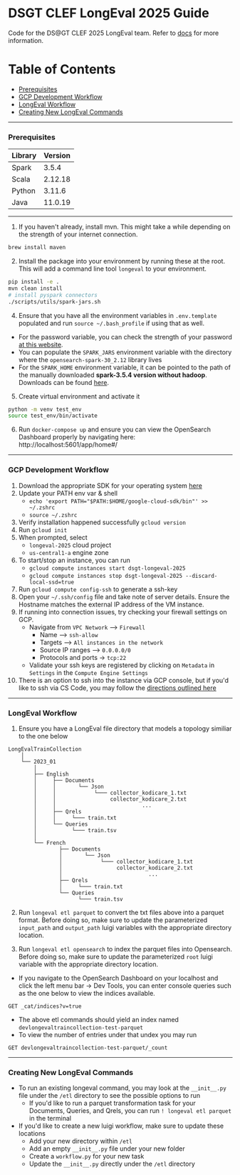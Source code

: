 # DSGT CLEF LongEval 2025 Guide

Code for the DS@GT CLEF 2025 LongEval team.
Refer to [docs](docs/) for more information.

# Table of Contents

- [Prerequisites](#prerequisites)
- [GCP Development Workflow](#gcp-development-workflow)
- [LongEval Workflow](#longeval-workflow)
- [Creating New LongEval Commands](#creating-new-longeval-commands)

---

### Prerequisites

| Library | Version |
|----------|----------|
| Spark    | 3.5.4   |
| Scala    | 2.12.18   |
| Python    | 3.11.6   |
| Java    | 11.0.19   |

---

1. If you haven't already, install mvn.
This might take a while depending on the strength of your internet connection.
```bash
brew install maven
```

2. Install the package into your environment by running these at the root. This will add a command line tool `longeval` to your environment.
```sh
pip install -e .
mvn clean install
# install pyspark connectors
./scripts/utils/spark-jars.sh
```

4. Ensure that you have all the environment variables in `.env.template` populated and run `source ~/.bash_profile` if using that as well. 
- For the password variable, you can check the strength of your password [at this website](https://lowe.github.io/tryzxcvbn/).
- You can populate the `SPARK_JARS` environment variable with the directory where the `opensearch-spark-30_2.12` library lives
- For the `SPARK_HOME` environment variable, it can be pointed to the path of the manually downloaded **spark-3.5.4 version without hadoop**. Downloads can be found [here](https://apache.root.lu/spark/spark-3.2.4/).

5. Create virtual environment and activate it
```sh
python -m venv test_env
source test_env/bin/activate
````
6. Run `docker-compose up` and ensure you can view the OpenSearch Dashboard properly by navigating here: http://localhost:5601/app/home#/

---

### GCP Development Workflow 

1. Download the appropriate SDK for your operating system [here](https://cloud.google.com/sdk/docs/install-sdk)
2. Update your PATH env var & shell
    - `echo 'export PATH="$PATH:$HOME/google-cloud-sdk/bin"' >> ~/.zshrc`
    - `source ~/.zshrc`
3. Verify installation happened successfully `gcloud version`
4. Run `gcloud init`
5. When prompted, select
    - `longeval-2025` cloud project
    - `us-central1-a` engine zone
6. To start/stop an instance, you can run
    - `gcloud compute instances start dsgt-longeval-2025`
    - `gcloud compute instances stop dsgt-longeval-2025 --discard-local-ssd=true`
7. Run `gcloud compute config-ssh` to generate a ssh-key
8. Open your `~/.ssh/config` file and take note of server details. Ensure the Hostname matches the external IP address of the VM instance. 
9. If running into connection issues, try checking your firewall  settings on GCP. 
    - Navigate from `VPC Network` --> `Firewall`
        - Name --> `ssh-allow`
        - Targets --> `All instances in the network`
        - Source IP ranges --> `0.0.0.0/0`
        - Protocols and ports -> `tcp:22`
    - Validate your ssh keys are registered by clicking on `Metadata` in `Settings` in the `Compute Engine Settings`
10. There is an option to ssh into the instance via GCP console, but if you'd like to ssh via CS Code, you may follow the [directions outlined here](https://github.com/dsgt-kaggle-clef/clef-2024-infra/blob/main/docs/onboarding.md#step-3-install-visual-studio-code-and-ssh-extension)

---

### LongEval Workflow  

1. Ensure you have a LongEval file directory that models a topology similiar to the one below

```
LongEvalTrainCollection
    │
    └── 2023_01
        │
        ├── English
        │     ├── Documents
        │     │       └── Json
        │     │            └─── collector_kodicare_1.txt
        │     │                 collector_kodicare_2.txt
        │     │                           ...
        │     ├── Qrels
        │     │     └─── train.txt
        │     └── Queries
        │           └─── train.tsv
        │       
        └── French
                ├── Documents
                │       └── Json
                │            └─── collector_kodicare_1.txt
                │                 collector_kodicare_2.txt
                │                           ...
                ├── Qrels
                │     └─── train.txt
                └── Queries
                      └─── train.tsv
```

2. Run `longeval etl parquet` to convert the txt files above into a parquet format. Before doing so, make sure to update the parameterized `input_path` and `output_path` luigi variables with the appropriate directory location.

3. Run `longeval etl opensearch` to index the parquet files into Opensearch. Before doing so, make sure to update the parameterized `root` luigi variable with the appropriate directory location.

- If you navigate to the OpenSearch Dashboard on your localhost and click the left menu bar -> Dev Tools, you can enter console queries such as the one below to view the indices available.
```
GET _cat/indices?v=true
```
- The above etl commands should yield an index named `devlongevaltraincollection-test-parquet`
- To view the number of entries under that undex you may run 

```
GET devlongevaltraincollection-test-parquet/_count
```

---

### Creating New LongEval Commands 

- To run an existing longeval command, you may look at the `__init__.py` file under the `/etl` directory to see the possible options to run
    - If you'd like to run a parquet transformation task for your Documents, Queries, and Qrels, you can run `! longeval etl parquet` in the terminal
- If you'd like to create a new luigi workflow, make sure to update these locations
    - Add your new directory within `/etl`
    - Add an empty `__init__.py` file under your new folder
    - Create a `workflow.py` for your new task
    - Update the `__init__.py` directly under the `/etl` directory

